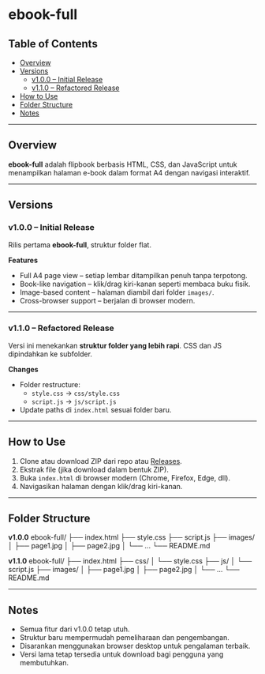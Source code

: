 # ebook-full

## Table of Contents
- [Overview](#overview)
- [Versions](#versions)
  - [v1.0.0 – Initial Release](#v100--initial-release)
  - [v1.1.0 – Refactored Release](#v110--refactored-release)
- [How to Use](#how-to-use)
- [Folder Structure](#folder-structure)
- [Notes](#notes)

---

## Overview
**ebook-full** adalah flipbook berbasis HTML, CSS, dan JavaScript untuk menampilkan halaman e-book dalam format A4 dengan navigasi interaktif.

---

## Versions

### v1.0.0 – Initial Release
Rilis pertama **ebook-full**, struktur folder flat.

**Features**
- Full A4 page view – setiap lembar ditampilkan penuh tanpa terpotong.
- Book-like navigation – klik/drag kiri-kanan seperti membaca buku fisik.
- Image-based content – halaman diambil dari folder `images/`.
- Cross-browser support – berjalan di browser modern.

---

### v1.1.0 – Refactored Release
Versi ini menekankan **struktur folder yang lebih rapi**. CSS dan JS dipindahkan ke subfolder.

**Changes**
- Folder restructure:
  - `style.css` → `css/style.css`
  - `script.js` → `js/script.js`
- Update paths di `index.html` sesuai folder baru.

---

## How to Use
1. Clone atau download ZIP dari repo atau [Releases](https://github.com/hariyantoduit-bit/ebook-full/releases).  
2. Ekstrak file (jika download dalam bentuk ZIP).  
3. Buka `index.html` di browser modern (Chrome, Firefox, Edge, dll).  
4. Navigasikan halaman dengan klik/drag kiri-kanan.

---

## Folder Structure

**v1.0.0**
ebook-full/
├── index.html
├── style.css
├── script.js
├── images/
│ ├── page1.jpg
│ ├── page2.jpg
│ └── ...
└── README.md


**v1.1.0**
ebook-full/
├── index.html
├── css/
│ └── style.css
├── js/
│ └── script.js
├── images/
│ ├── page1.jpg
│ ├── page2.jpg
│ └── ...
└── README.md


---

## Notes
- Semua fitur dari v1.0.0 tetap utuh.  
- Struktur baru mempermudah pemeliharaan dan pengembangan.  
- Disarankan menggunakan browser desktop untuk pengalaman terbaik.  
- Versi lama tetap tersedia untuk download bagi pengguna yang membutuhkan.
